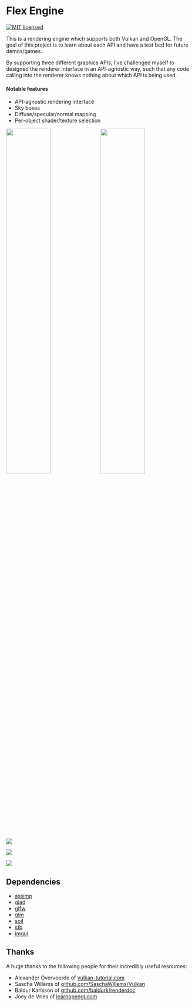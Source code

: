 # Flex Engine

[![MIT licensed](https://img.shields.io/badge/license-MIT-blue.svg)](LICENSE.md)

This is a rendering engine which supports both Vulkan and OpenGL. The goal of this project is to learn about each API and have a test bed for future demos/games.

By supporting three different graphics APIs, I've challenged myself to designed the renderer interface in an API-agnostic way, such that any code calling into the renderer knows nothing about which API is being used.

#### Notable features
- API-agnostic rendering interface
- Sky boxes
- Diffuse/specular/normal mapping
- Per-object shader/texture selection

<div>
  <img src="http://i.imgur.com/CLRQ6tC.jpg" width="49%"/>
  <img src="http://i.imgur.com/sXbc0n5.jpg" width="49%" style="float: right"/>
</div>

![](http://i.imgur.com/mz4mlmE.jpg)

![](http://i.imgur.com/pb8KjRA.png)

![](http://i.imgur.com/uRPPjTa.png)

## Dependencies
 - [assimp](https://github.com/assimp/assimp)
 - [glad](https://github.com/Dav1dde/glad)
 - [glfw](https://github.com/glfw/glfw)
 - [glm](https://github.com/g-truc/glm)
 - [soil](https://github.com/kbranigan/Simple-OpenGL-Image-Library)
 - [stb](https://github.com/nothings/stb)
 - [imgui](https://github.com/ocornut/imgui)

## Thanks
A huge thanks to the following people for their incredibly useful resources:
 - Alexander Overvoorde of [vulkan-tutorial.com](https://vulkan-tutorial.com/)
 - Sascha Willems of [github.com/SaschaWillems/Vulkan](https://github.com/SaschaWillems/Vulkan)
 - Baldur Karlsson of [github.com/baldurk/renderdoc](https://github.com/baldurk/renderdoc)
 - Joey de Vries of [learnopengl.com](https://learnopengl.com/)
